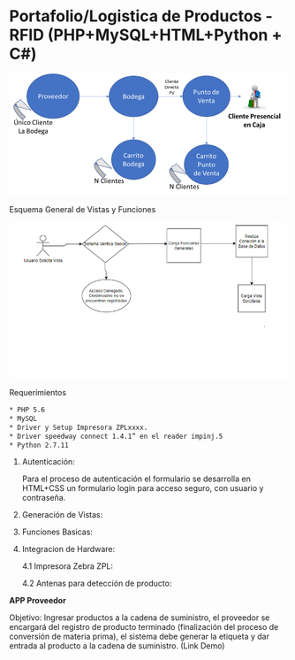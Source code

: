 # Portafolio/Logistica de Productos - RFID (PHP+MySQL+HTML+Python + C#)



![ArquitecturaMacro](https://github.com/anaid2016/Portafolio/blob/main/Logistica%20de%20Productos%20-%20RFID%20(PHP+MySQL+HTML+Python%20+%20C%23)/imagenes/img1.png?raw=true)




Esquema General de Vistas y Funciones


![ArquitecturaMacro](https://github.com/anaid2016/Portafolio/blob/main/Logistica%20de%20Productos%20-%20RFID%20(PHP+MySQL+HTML+Python%20+%20C%23)/imagenes/img4.png?raw=true)


Requerimientos


	* PHP 5.6 
	* MySQL 
	* Driver y Setup Impresora ZPLxxxx.
	* Driver speedway connect 1.4.1” en el reader impinj.5 
	* Python 2.7.11
	

1. Autenticación:

	Para el proceso de autenticación el formulario se desarrolla en HTML+CSS un formulario login para acceso seguro, con usuario y contraseña.
	
	
2. Generación de Vistas:




3. Funciones Basicas:



4. Integracion de Hardware:

	4.1 Impresora Zebra ZPL:
	
	
	
	
	
	4.2 Antenas para detección de producto:
	
	
	


**APP Proveedor**

Objetivo:  Ingresar productos a la cadena de suministro, el proveedor se encargará del registro de producto terminado (finalización del proceso de conversión de materia prima), el sistema debe generar la etiqueta y dar entrada al producto a la cadena de suministro. (Link Demo)



 




